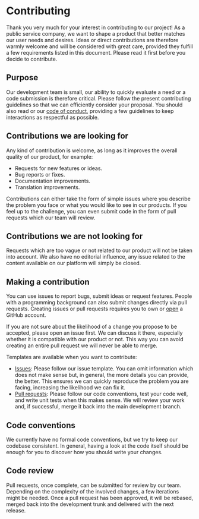 # Contributing

Thank you very much for your interest in contributing to our project! As a public service company,
we want to shape a product that better matches our user needs and desires. Ideas or direct
contributions are therefore warmly welcome and will be considered with great care, provided they
fulfill a few requirements listed in this document. Please read it first before you decide to
contribute.

## Purpose

Our development team is small, our ability to quickly evaluate a need or a code submission is
therefore critical. Please follow the present contributing guidelines so that we can efficiently
consider your proposal. You should also read or our [code of conduct](CODE_OF_CONDUCT.md), providing
a few guidelines to keep interactions as respectful as possible.

## Contributions we are looking for

Any kind of contribution is welcome, as long as it improves the overall quality of our product, for
example:

* Requests for new features or ideas.
* Bug reports or fixes.
* Documentation improvements.
* Translation improvements.

Contributions can either take the form of simple issues where you describe the problem you face or
what you would like to see in our products. If you feel up to the challenge, you can even submit
code in the form of pull requests which our team will review.

## Contributions we are not looking for

Requests which are too vague or not related to our product will not be taken into account. We also
have no editorial influence, any issue related to the content available on our platform will simply
be closed.

## Making a contribution

You can use issues to report bugs, submit ideas or request features. People with a programming
background can also submit changes directly via pull requests. Creating issues or pull requests
requires you to own or [open](https://github.com/join) a GitHub account.

If you are not sure about the likelihood of a change you propose to be accepted, please open an
issue first. We can discuss it there, especially whether it is compatible with our product or not.
This way you can avoid creating an entire pull request we will never be able to merge.

Templates are available when you want to contribute:

* [Issues](https://github.com/SRGSSR/pillarbox-web-theme-editor/issues/new/choose): Please follow
  our issue template. You can omit information which does not make sense but, in general, the more
  details you can provide, the better. This ensures we can quickly reproduce the problem you are
  facing, increasing the likelihood we can fix it.
* [Pull requests](https://github.com/SRGSSR/pillarbox-web-theme-editor/compare): Please follow our
  code conventions, test your code well, and write unit tests when this makes sense. We will review
  your work and, if successful, merge it back into the main development branch.

## Code conventions

We currently have no formal code conventions, but we try to keep our codebase consistent. In
general, having a look at the code itself should be enough for you to discover how you should write
your changes.

## Code review

Pull requests, once complete, can be submitted for review by our team. Depending on the complexity
of the involved changes, a few iterations might be needed. Once a pull request has been approved, it
will be rebased, merged back into the development trunk and delivered with the next release.

